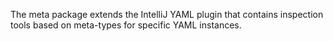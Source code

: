 The meta package extends the IntelliJ YAML plugin that contains inspection tools based on meta-types for specific YAML instances.
